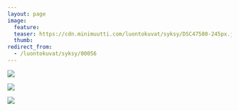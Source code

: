 ```yaml
---
layout: page
image:
  feature:
  teaser: https://cdn.minimuutti.com/luontokuvat/syksy/DSC47580-245px.jpg
  thumb:
redirect_from:
  - /luontokuvat/syksy/00056
---
```


![](https://cdn.minimuutti.com/luontokuvat/syksy/DSC47562-800px.jpg)

![](https://cdn.minimuutti.com/luontokuvat/syksy/DSC47570-800px.jpg)

![](https://cdn.minimuutti.com/luontokuvat/syksy/DSC47580-800px.jpg)
